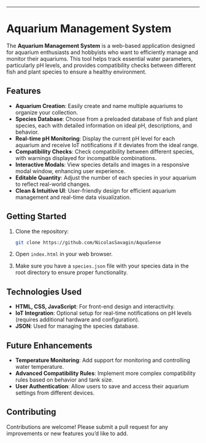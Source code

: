 
---

# Aquarium Management System

The **Aquarium Management System** is a web-based application designed for aquarium enthusiasts and hobbyists who want to efficiently manage and monitor their aquariums. This tool helps track essential water parameters, particularly pH levels, and provides compatibility checks between different fish and plant species to ensure a healthy environment.

## Features

- **Aquarium Creation**: Easily create and name multiple aquariums to organize your collection.
- **Species Database**: Choose from a preloaded database of fish and plant species, each with detailed information on ideal pH, descriptions, and behavior.
- **Real-time pH Monitoring**: Display the current pH level for each aquarium and receive IoT notifications if it deviates from the ideal range.
- **Compatibility Checks**: Check compatibility between different species, with warnings displayed for incompatible combinations.
- **Interactive Modals**: View species details and images in a responsive modal window, enhancing user experience.
- **Editable Quantity**: Adjust the number of each species in your aquarium to reflect real-world changes.
- **Clean & Intuitive UI**: User-friendly design for efficient aquarium management and real-time data visualization.

## Getting Started

1. Clone the repository:
    ```bash
    git clone https://github.com/NicolasSavagin/AquaSense
    ```
2. Open `index.html` in your web browser.

3. Make sure you have a `species.json` file with your species data in the root directory to ensure proper functionality.

## Technologies Used

- **HTML, CSS, JavaScript**: For front-end design and interactivity.
- **IoT Integration**: Optional setup for real-time notifications on pH levels (requires additional hardware and configuration).
- **JSON**: Used for managing the species database.

## Future Enhancements

- **Temperature Monitoring**: Add support for monitoring and controlling water temperature.
- **Advanced Compatibility Rules**: Implement more complex compatibility rules based on behavior and tank size.
- **User Authentication**: Allow users to save and access their aquarium settings from different devices.

## Contributing

Contributions are welcome! Please submit a pull request for any improvements or new features you’d like to add.
